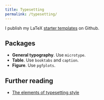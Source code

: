 ```yaml
---
title: Typesetting
permalink: /typesetting/
---
```


I publish my LaTeX [starter templates](https://github.com/annihalated/latex-starter) on Github. 

## Packages
- **General typography**. Use `microtype`.
- **Table**. Use `booktabs` and `caption`.
- **Figure**. Use `pgfplots`.

## Further reading
- [The elements of typesetting style](https://www.mayin.org/ajayshah/MISC/typesetting-etiquette.html)
